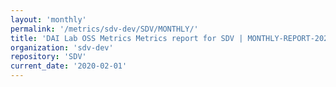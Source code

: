 ```yaml
---
layout: 'monthly'
permalink: '/metrics/sdv-dev/SDV/MONTHLY/'
title: 'DAI Lab OSS Metrics Metrics report for SDV | MONTHLY-REPORT-2020-02-01'
organization: 'sdv-dev'
repository: 'SDV'
current_date: '2020-02-01'
---
```

